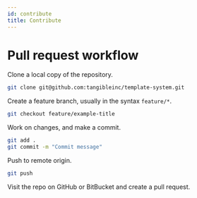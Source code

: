 ```yaml
---
id: contribute
title: Contribute
---
```


# Pull request workflow

Clone a local copy of the repository.

```sh
git clone git@github.com:tangibleinc/template-system.git
```

Create a feature branch, usually in the syntax `feature/*`.

```sh
git checkout feature/example-title
```

Work on changes, and make a commit.

```sh
git add .
git commit -m "Commit message"
```

Push to remote origin.

```sh
git push
```

Visit the repo on GitHub or BitBucket and create a pull request.

